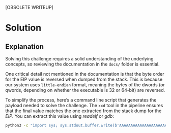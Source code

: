 [OBSOLETE WRITEUP]

# Solution

## Explanation

Solving this challenge requires a solid understanding of the underlying concepts, so reviewing the documentation in the `docs/` folder is essential.

One critical detail not mentioned in the documentation is that the byte order for the EIP value is reversed when dumped from the stack. This is because our system uses `little-endian` format, meaning the bytes of the dwords (or qwords, depending on whether the executable is 32 or 64-bit) are reversed.

To simplify the process, here’s a command line script that generates the payload needed to solve the challenge. The `xxd` tool in the pipeline ensures that the final value matches the one extracted from the stack dump for the *EIP*. You can extract this value using *readelf* or *gdb*:

```bash
python3 -c "import sys; sys.stdout.buffer.write(b'AAAAAAAAAAAAAAAAAAAAAAAAAAAAAAAA\xf6\x91\x04\x08')" | xxd
```

